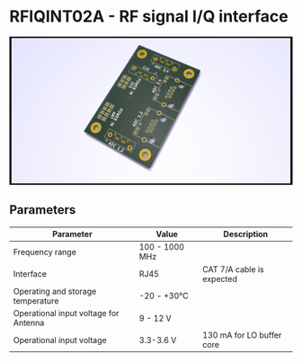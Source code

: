# RFIQINT02A -  RF signal I/Q interface


![RFIQINT02A PCB render](doc/src/img/RFIQINT02A_PCB_render.png)


## Parameters

| Parameter | Value | Description |
|-----------|-------|-------------|
| Frequency range | 100 - 1000 MHz |  |
| Interface | RJ45 | CAT 7/A cable is expected |
| Operating and storage temperature | -20 - +30°C |  |
| Operational input voltage for Antenna | 9 - 12 V |  |
| Operational input voltage  | 3.3-3.6 V | 130 mA for LO buffer core |
